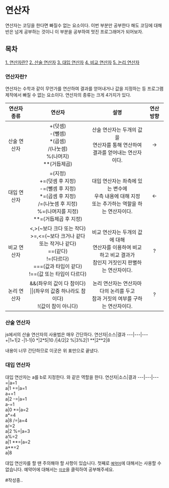 # 연산자

연산자는 코딩을 한다면 빠질수 없는 요소이다.
이번 부분만 공부한다 해도 코딩에 대해 반은 넘게 공부하는 것이니
이 부분을 공부하여 멋진 프로그래머가 되어보자.


## 목차

[1. 연산자란?](#연산자란?)
[2. 산술 연산자](#산술-연산자)
[3. 대입 연산자](#대입-연산자)
[4. 비교 연산자](#비교-연산자)
[5. 논리 연산자](#논리-연산자)


### 연산자란?

연산자는 수학과 같이 무언가를 연산하여 결과를 얻어내거나
값을 지정하는 등 프로그램 제작에서 빠질 수 없는 요소이다.
연산자의 종류는 크게 4가지가 있다.

연산자 종류|연산자|설명|연산 방향
:---:|:---:|:---:|:---:
산술 연산자|+(덧셈)<br/>-(뺄셈)<br/>*(곱셈)<br/>/(나눗셈)<br/>%(나머지)<br/>**(거듭제곱)|산술 연산자는 두개의 값을<br/>연산자를 통해 연산하여<br/>결과를 얻어내는 연산자이다.|->
대입 연산자|=(지정)<br/>+=(덧셈 후 지정)<br/>-=(뺄셈 후 지정)<br/>*=(곱셈 후 지정)<br/>/=(나눗셈 후 지정)<br/>%=(나머지를 지정)<br/>**=(거듭제곱 후 지정)|대입 연산자는 좌측에 있는 변수에<br/>우측 내용에 대해 지정<br/>또는 추가하는 역할을 하는 연산자이다.|<-
비교 연산자|<,>(~보다 크다 또는 작다)<br/>>=,<=(~보다 크거나 같다 또는 작거나 같다)<br/>\=\=(같다)<br/>!=(다르다)<br/>=\=\=(값과 타입이 같다)<br/>!==(값 또는 타입이 다르다)|비교 연산자는 두개의 값에 대해<br/>연산자를 이용하여 비교하고 비교 결과가<br/>참인지 거짓인지 판별하는 연산자이다.|?
논리 연산자|&&(좌우의 값이 다 참이다)<br/>\|\|(좌우의 값중 하나라도 참이다)<br/>!(값이 참이 아니다)|논리 연산자는 연산자마다의 논리를 두고<br/>참과 거짓의 여부를 구하는 연산자이다.|?
  
  
### 산술 연산자  
  
js에서의 산술 연산자의 사용법은 매우 간단하다.
연산자|소스|결과
---|---|---
+|1+1|2
-|1-1|0
\*|2\*5|10
/|4/2|2
%|3%2|1
\*\*|2\*\*2|8

내용이 너무 간단하므로 이곳은 위 표만으로 끝냈다.
  
  
### 대입 연산자  
  
대입 연산자는 a를 b로 지정한다.
와 같은 역할을 한다.
연산자|소스|결과
---|---|---
=|a=1<br/>a|1
+=|a=1<br/>a+=1<br/>a|2
-=|a=1<br/>a-=1<br/>a|0
\*=|a=2<br/>a\*=4<br/>a|8
/=|a=4<br/>a/=2<br/>a|2
%=|a=3<br/>a%=2<br/>a|1
\*\*=|a=2<br/>a\*\*=2<br/>a|8

대입 연산자를 할 땐 주의해야 할 사항이 있습니다.
첫째로 [`예약어`](https://developer.mozilla.org/ko/docs/Web/JavaScript/Reference/Lexical_grammar)에 대해서는
사용할 수 없습니다.
예약어에 대해서는 [`이곳`](https://developer.mozilla.org/ko/docs/Web/JavaScript/Reference/Lexical_grammar)을 클릭하여 공부해주세요.
  
  
#작성중..
